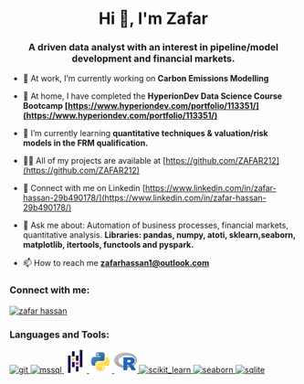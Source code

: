 <h1 align="center">Hi 👋, I'm Zafar</h1>
<h3 align="center">A driven data analyst with an interest in pipeline/model development and financial markets.</h3>

- 💼 At work, I’m currently working on **Carbon Emissions Modelling**

- 🔭 At home, I have completed the **HyperionDev Data Science Course Bootcamp [https://www.hyperiondev.com/portfolio/113351/](https://www.hyperiondev.com/portfolio/113351/)**

- 🌱 I’m currently learning **quantitative techniques & valuation/risk models in the FRM qualification.**

- 👨‍💻 All of my projects are available at [https://github.com/ZAFAR212](https://github.com/ZAFAR212)

- 📝 Connect with me on Linkedin [https://www.linkedin.com/in/zafar-hassan-29b490178/](https://www.linkedin.com/in/zafar-hassan-29b490178/)

- 💬 Ask me about: Automation of business processes, financial markets, quantitative analysis. **Libraries: pandas, numpy, atoti, sklearn,seaborn, matplotlib, itertools, functools and pyspark.**

- 📫 How to reach me **zafarhassan1@outlook.com**

<h3 align="left">Connect with me:</h3>
<p align="left">
<a href="https://linkedin.com/in/zafar hassan" target="blank"><img align="center" src="https://raw.githubusercontent.com/rahuldkjain/github-profile-readme-generator/master/src/images/icons/Social/linked-in-alt.svg" alt="zafar hassan" height="30" width="40" /></a>
</p>

<h3 align="left">Languages and Tools:</h3>
<p align="left"> <a href="https://git-scm.com/" target="_blank" rel="noreferrer"> <img src="https://www.vectorlogo.zone/logos/git-scm/git-scm-icon.svg" alt="git" width="40" height="40"/> </a> <a href="https://www.microsoft.com/en-us/sql-server" target="_blank" rel="noreferrer"> <img src="https://www.svgrepo.com/show/303229/microsoft-sql-server-logo.svg" alt="mssql" width="40" height="40"/> </a> <a href="https://pandas.pydata.org/" target="_blank" rel="noreferrer"> <img src="https://raw.githubusercontent.com/devicons/devicon/2ae2a900d2f041da66e950e4d48052658d850630/icons/pandas/pandas-original.svg" alt="pandas" width="40" height="40"/> </a> <a href="https://www.python.org" target="_blank" rel="noreferrer"> <img src="https://raw.githubusercontent.com/devicons/devicon/master/icons/python/python-original.svg" alt="python" width="40" height="40"/> </a> <a href="https://www.r-project.org/" target="_blank" rel="noreferrer"> <img src="https://raw.githubusercontent.com/devicons/devicon/1119b9f84c0290e0f0b38982099a2bd027a48bf1/icons/r/r-original.svg" alt="python" width="40" height="40"/> </a> <a href="https://scikit-learn.org/" target="_blank" rel="noreferrer"> <img src="https://upload.wikimedia.org/wikipedia/commons/0/05/Scikit_learn_logo_small.svg" alt="scikit_learn" width="40" height="40"/> </a> <a href="https://seaborn.pydata.org/" target="_blank" rel="noreferrer"> <img src="https://seaborn.pydata.org/_images/logo-mark-lightbg.svg" alt="seaborn" width="40" height="40"/> </a> <a href="https://www.sqlite.org/" target="_blank" rel="noreferrer"> <img src="https://www.vectorlogo.zone/logos/sqlite/sqlite-icon.svg" alt="sqlite" width="40" height="40"/> </a> </p>
